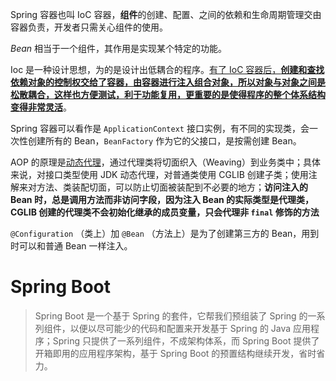 Spring 容器也叫 IoC 容器，**组件**的创建、配置、之间的依赖和生命周期管理交由容器负责，开发者只需关心组件的使用。

*Bean* 相当于一个组件，其作用是实现某个特定的功能。

Ioc 是一种设计思想，为的是设计出低耦合的程序。[有了 IoC 容器后，**创建和查找依赖对象的控制权交给了容器，由容器进行注入组合对象，所以对象与对象之间是 松散耦合，这样也方便测试，利于功能复用，更重要的是使得程序的整个体系结构变得非常灵活**](https://pdai.tech/md/spring/spring-x-framework-ioc.html#ioc%E8%83%BD%E5%81%9A%E4%BB%80%E4%B9%88)。

Spring 容器可以看作是 `ApplicationContext` 接口实例，有不同的实现类，会一次性创建所有的 Bean，`BeanFactory` 作为它的父接口，是按需创建 Bean。

AOP 的原理是[动态代理](readme.md#动态代理)，通过代理类将切面织入（Weaving）到业务类中；具体来说，对接口类型使用 JDK 动态代理，对普通类使用 CGLIB 创建子类；使用注解来对方法、类装配切面，可以防止切面被装配到不必要的地方；**访问注入的 Bean 时，总是调用方法而非访问字段，因为注入 Bean 的实际类型是代理类，CGLIB 创建的代理类不会初始化继承的成员变量，只会代理非 `final` 修饰的方法**

`@Configuration` （类上）加 `@Bean` （方法上）是为了创建第三方的 Bean，用到时可以和普通 Bean 一样注入。

# Spring Boot

> Spring Boot 是一个基于 Spring 的套件，它帮我们预组装了 Spring 的一系列组件，以便以尽可能少的代码和配置来开发基于 Spring 的 Java 应用程序；Spring 只提供了一系列组件，不成架构体系，而 Spring Boot 提供了开箱即用的应用程序架构，基于 Spring Boot 的预置结构继续开发，省时省力。